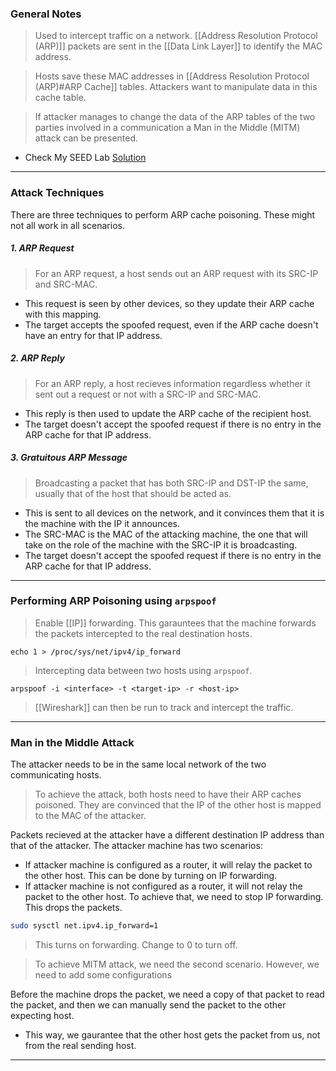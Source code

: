
### General Notes

> Used to intercept traffic on a network.
> [[Address Resolution Protocol (ARP)]] packets are sent in the [[Data Link Layer]] to identify the MAC address.

> Hosts save these MAC addresses in [[Address Resolution Protocol (ARP)#ARP Cache]] tables.
> Attackers want to manipulate data in this cache table.

> If attacker manages to change the data of the ARP tables of the two parties involved in a communication a Man in the Middle (MITM) attack can be presented.

- Check My SEED Lab [Solution](https://github.com/OmarMiniesy/Walkthroughs/blob/main/SEED%20Labs/Network%20Security/ARP%20Cache%20Poisoning%20Attack%20Lab.md)

---
### Attack Techniques

There are three techniques to perform ARP cache poisoning. These might not all work in all scenarios.
##### 1. ARP Request
> For an ARP request, a host sends out an ARP request with its SRC-IP and SRC-MAC.
* This request is seen by other devices, so they update their ARP cache with this mapping.
* The target accepts the spoofed request, even if the ARP cache doesn't have an entry for that IP address.
##### 2. ARP Reply
> For an ARP reply, a host recieves information regardless whether it sent out a request or not with a SRC-IP and SRC-MAC.
* This reply is then used to update the ARP cache of the recipient host.
* The target doesn't accept the spoofed request if there is no entry in the ARP cache for that IP address.
##### 3. Gratuitous ARP Message
> Broadcasting a packet that has both SRC-IP and DST-IP the same, usually that of the host that should be acted as.
* This is sent to all devices on the network, and it convinces them that it is the machine with the IP it announces.
* The SRC-MAC is the MAC of the attacking machine, the one that will take on the role of the machine with the SRC-IP it is broadcasting.
* The target doesn't accept the spoofed request if there is no entry in the ARP cache for that IP address.

---
### Performing ARP Poisoning using `arpspoof`

> Enable [[IP]] forwarding. This garauntees that the machine forwards the packets intercepted to the real destination hosts.
```
echo 1 > /proc/sys/net/ipv4/ip_forward
```

> Intercepting data between two hosts using `arpspoof`.
```
arpspoof -i <interface> -t <target-ip> -r <host-ip>
```

> [[Wireshark]] can then be run to track and intercept the traffic.

---

### Man in the Middle Attack 

The attacker needs to be in the same local network of the two communicating hosts.

> To achieve the attack, both hosts need to have their ARP caches poisoned. They are convinced that the IP of the other host is mapped to the MAC of the attacker.

Packets recieved at the attacker have a different destination IP address than that of the attacker. The attacker machine has two scenarios:
* If attacker machine is configured as a router, it will relay the packet to the other host. This can be done by turning on IP forwarding.
* If attacker machine is not configured as a router, it will not relay the packet to the other host. To achieve that, we need to stop IP forwarding. This drops the packets.

```bash
sudo sysctl net.ipv4.ip_forward=1 
```
> This turns on forwarding. Change to 0 to turn off.

> To achieve MITM attack, we need the second scenario. However, we need to add some configurations

Before the machine drops the packet, we need a copy of that packet to read the packet, and then we can manually send the packet to the other expecting host. 
* This way, we gaurantee that the other host gets the packet from us, not from the real sending host.

---

